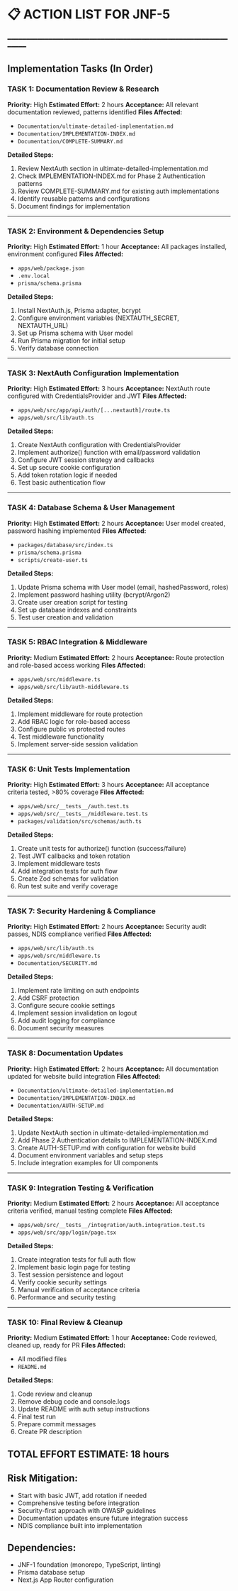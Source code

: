 # 📋 ACTION LIST FOR JNF-5
━━━━━━━━━━━━━━━━━━━━━━━━━━━━━━━━━━━━━━━━━━━━━━━━━━━━━━━━━━━━━━━━

## Implementation Tasks (In Order)

### TASK 1: Documentation Review & Research
**Priority:** High
**Estimated Effort:** 2 hours
**Acceptance:** All relevant documentation reviewed, patterns identified
**Files Affected:**
- `Documentation/ultimate-detailed-implementation.md`
- `Documentation/IMPLEMENTATION-INDEX.md`
- `Documentation/COMPLETE-SUMMARY.md`

**Detailed Steps:**
1. Review NextAuth section in ultimate-detailed-implementation.md
2. Check IMPLEMENTATION-INDEX.md for Phase 2 Authentication patterns
3. Review COMPLETE-SUMMARY.md for existing auth implementations
4. Identify reusable patterns and configurations
5. Document findings for implementation

---

### TASK 2: Environment & Dependencies Setup
**Priority:** High
**Estimated Effort:** 1 hour
**Acceptance:** All packages installed, environment configured
**Files Affected:**
- `apps/web/package.json`
- `.env.local`
- `prisma/schema.prisma`

**Detailed Steps:**
1. Install NextAuth.js, Prisma adapter, bcrypt
2. Configure environment variables (NEXTAUTH_SECRET, NEXTAUTH_URL)
3. Set up Prisma schema with User model
4. Run Prisma migration for initial setup
5. Verify database connection

---

### TASK 3: NextAuth Configuration Implementation
**Priority:** High
**Estimated Effort:** 3 hours
**Acceptance:** NextAuth route configured with CredentialsProvider and JWT
**Files Affected:**
- `apps/web/src/app/api/auth/[...nextauth]/route.ts`
- `apps/web/src/lib/auth.ts`

**Detailed Steps:**
1. Create NextAuth configuration with CredentialsProvider
2. Implement authorize() function with email/password validation
3. Configure JWT session strategy and callbacks
4. Set up secure cookie configuration
5. Add token rotation logic if needed
6. Test basic authentication flow

---

### TASK 4: Database Schema & User Management
**Priority:** High
**Estimated Effort:** 2 hours
**Acceptance:** User model created, password hashing implemented
**Files Affected:**
- `packages/database/src/index.ts`
- `prisma/schema.prisma`
- `scripts/create-user.ts`

**Detailed Steps:**
1. Update Prisma schema with User model (email, hashedPassword, roles)
2. Implement password hashing utility (bcrypt/Argon2)
3. Create user creation script for testing
4. Set up database indexes and constraints
5. Test user creation and validation

---

### TASK 5: RBAC Integration & Middleware
**Priority:** Medium
**Estimated Effort:** 2 hours
**Acceptance:** Route protection and role-based access working
**Files Affected:**
- `apps/web/src/middleware.ts`
- `apps/web/src/lib/auth-middleware.ts`

**Detailed Steps:**
1. Implement middleware for route protection
2. Add RBAC logic for role-based access
3. Configure public vs protected routes
4. Test middleware functionality
5. Implement server-side session validation

---

### TASK 6: Unit Tests Implementation
**Priority:** High
**Estimated Effort:** 3 hours
**Acceptance:** All acceptance criteria tested, >80% coverage
**Files Affected:**
- `apps/web/src/__tests__/auth.test.ts`
- `apps/web/src/__tests__/middleware.test.ts`
- `packages/validation/src/schemas/auth.ts`

**Detailed Steps:**
1. Create unit tests for authorize() function (success/failure)
2. Test JWT callbacks and token rotation
3. Implement middleware tests
4. Add integration tests for auth flow
5. Create Zod schemas for validation
6. Run test suite and verify coverage

---

### TASK 7: Security Hardening & Compliance
**Priority:** High
**Estimated Effort:** 2 hours
**Acceptance:** Security audit passes, NDIS compliance verified
**Files Affected:**
- `apps/web/src/lib/auth.ts`
- `apps/web/src/middleware.ts`
- `Documentation/SECURITY.md`

**Detailed Steps:**
1. Implement rate limiting on auth endpoints
2. Add CSRF protection
3. Configure secure cookie settings
4. Implement session invalidation on logout
5. Add audit logging for compliance
6. Document security measures

---

### TASK 8: Documentation Updates
**Priority:** High
**Estimated Effort:** 2 hours
**Acceptance:** All documentation updated for website build integration
**Files Affected:**
- `Documentation/ultimate-detailed-implementation.md`
- `Documentation/IMPLEMENTATION-INDEX.md`
- `Documentation/AUTH-SETUP.md`

**Detailed Steps:**
1. Update NextAuth section in ultimate-detailed-implementation.md
2. Add Phase 2 Authentication details to IMPLEMENTATION-INDEX.md
3. Create AUTH-SETUP.md with configuration for website build
4. Document environment variables and setup steps
5. Include integration examples for UI components

---

### TASK 9: Integration Testing & Verification
**Priority:** Medium
**Estimated Effort:** 2 hours
**Acceptance:** All acceptance criteria verified, manual testing complete
**Files Affected:**
- `apps/web/src/__tests__/integration/auth.integration.test.ts`
- `apps/web/src/app/login/page.tsx`

**Detailed Steps:**
1. Create integration tests for full auth flow
2. Implement basic login page for testing
3. Test session persistence and logout
4. Verify cookie security settings
5. Manual verification of acceptance criteria
6. Performance and security testing

---

### TASK 10: Final Review & Cleanup
**Priority:** Medium
**Estimated Effort:** 1 hour
**Acceptance:** Code reviewed, cleaned up, ready for PR
**Files Affected:**
- All modified files
- `README.md`

**Detailed Steps:**
1. Code review and cleanup
2. Remove debug code and console.logs
3. Update README with auth setup instructions
4. Final test run
5. Prepare commit messages
6. Create PR description

## TOTAL EFFORT ESTIMATE: 18 hours

## Risk Mitigation:
- Start with basic JWT, add rotation if needed
- Comprehensive testing before integration
- Security-first approach with OWASP guidelines
- Documentation updates ensure future integration success
- NDIS compliance built into implementation

## Dependencies:
- JNF-1 foundation (monorepo, TypeScript, linting)
- Prisma database setup
- Next.js App Router configuration